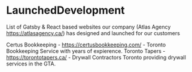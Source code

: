 # LaunchedDevelopment
List of Gatsby & React based websites our company (Atlas Agency https://atlasagency.ca/) has designed and launched for our customers

Certus Bookkeeping - https://certusbookkeeping.com/ - Toronto Bookkeeping Service with years of expierence. 
Toronto Tapers - https://torontotapers.ca/ - Drywall Contractors Toronto providing drywall services in the GTA. 
